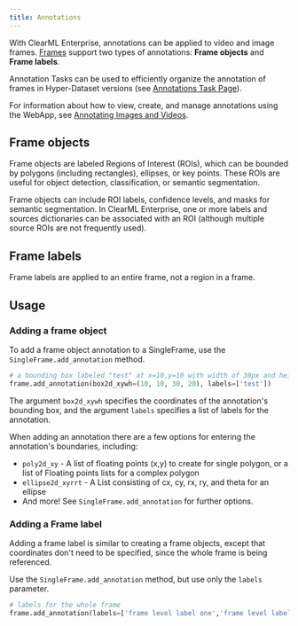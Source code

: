 ```yaml
---
title: Annotations
---
```


With ClearML Enterprise, annotations can be applied to video and image frames. [Frames](single_frames.md) support 
two types of annotations: **Frame objects** and **Frame labels**.

Annotation Tasks can be used to efficiently organize the annotation of frames in Hyper-Dataset versions (see 
[Annotations Task Page](webapp/webapp_annotator.md)).  

For information about how to view, create, and manage annotations using the WebApp, see [Annotating Images and Videos](webapp/webapp_annotator.md#annotating-images-and-video).

## Frame objects

Frame objects are labeled Regions of Interest (ROIs), which can be bounded by polygons (including rectangles), ellipses, 
or key points. These ROIs are useful for object detection, classification, or semantic segmentation. 

Frame objects can include ROI labels, confidence levels, and masks for semantic segmentation. In ClearML Enterprise, 
one or more labels and sources dictionaries can be associated with an ROI (although multiple source ROIs are not frequently used).

## Frame labels

Frame labels are applied to an entire frame, not a region in a frame.


## Usage

### Adding a frame object

To add a frame object annotation to a SingleFrame, use the `SingleFrame.add_annotation` method.  

```python
# a bounding box labeled "test" at x=10,y=10 with width of 30px and height of 20px
frame.add_annotation(box2d_xywh=(10, 10, 30, 20), labels=['test'])
```

The argument `box2d_xywh` specifies the coordinates of the annotation's bounding box, and the argument `labels` specifies
a list of labels for the annotation.

When adding an annotation there are a few options for entering the annotation's boundaries, including: 
* `poly2d_xy` - A list of floating points (x,y) to create for single polygon, or a list of Floating points lists for a 
  complex polygon
* `ellipse2d_xyrrt` - A List consisting of cx, cy, rx, ry, and theta for an ellipse 
* And more! See `SingleFrame.add_annotation` for further options. 

### Adding a Frame label

Adding a frame label is similar to creating a frame objects, except that coordinates don't need to be specified, since 
the whole frame is being referenced. 

Use the `SingleFrame.add_annotation` method, but use only the `labels` parameter. 

```python
# labels for the whole frame        
frame.add_annotation(labels=['frame level label one','frame level label two'])
```
